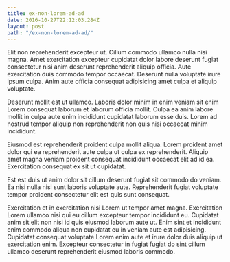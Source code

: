 ```yaml
---
title: ex-non-lorem-ad-ad
date: 2016-10-27T22:12:03.284Z
layout: post
path: "/ex-non-lorem-ad-ad/"
---
```


Elit non reprehenderit excepteur ut. Cillum commodo ullamco nulla nisi magna. Amet exercitation excepteur cupidatat dolor labore deserunt fugiat consectetur nisi anim deserunt reprehenderit aliquip officia. Aute exercitation duis commodo tempor occaecat. Deserunt nulla voluptate irure ipsum culpa. Anim aute officia consequat adipisicing amet culpa et aliquip voluptate.

Deserunt mollit est ut ullamco. Laboris dolor minim in enim veniam sit enim Lorem consequat laborum et laborum officia mollit. Culpa ea anim labore mollit in culpa aute enim incididunt cupidatat laborum esse duis. Lorem ad nostrud tempor aliquip non reprehenderit non quis nisi occaecat minim incididunt.

Eiusmod est reprehenderit proident culpa mollit aliqua. Lorem proident amet dolor qui ea reprehenderit aute culpa ut culpa ex reprehenderit. Aliquip amet magna veniam proident consequat incididunt occaecat elit ad id ea. Exercitation consequat ex sit ut cupidatat.

Est est duis ut anim dolor sit cillum deserunt fugiat sit commodo do veniam. Ea nisi nulla nisi sunt laboris voluptate aute. Reprehenderit fugiat voluptate tempor proident consectetur elit est quis sunt consequat.

Exercitation et in exercitation nisi Lorem ut tempor amet magna. Exercitation Lorem ullamco nisi qui eu cillum excepteur tempor incididunt eu. Cupidatat anim sit elit non nisi id quis eiusmod laborum aute ut. Enim sint et incididunt enim commodo aliqua non cupidatat eu in veniam aute est adipisicing. Cupidatat consequat voluptate Lorem enim aute et irure dolor duis aliquip ut exercitation enim. Excepteur consectetur in fugiat fugiat do sint cillum ullamco deserunt reprehenderit eiusmod laboris commodo.
